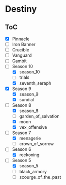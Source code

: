 # Destiny

## ToC

- [x] Pinnacle
- [ ] Iron Banner
- [ ] Crucible
- [ ] Vanguard
- [ ] Gambit
- [ ] Season 10
    - [x] season_10
    - [ ] trials
    - [x] seventh_seraph
- [x] Season 9
    - [x] season_9
    - [x] sundial
- [ ] Season 8
    - [x] season_8
    - [ ] garden_of_salvation 
    - [x] moon
    - [x] vex_offensive
- [ ] Season 7
    - [x] menagerie
    - [ ] crown_of_sorrow
- [ ] Season 6
    - [x] reckoning
- [ ] Season 5
    - [x] season_5
    - [ ] black_armory
    - [ ] scourge_of_the_past